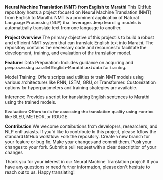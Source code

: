 **Neural Machine Translation (NMT) from English to Marathi**
This GitHub repository hosts a project focused on Neural Machine Translation (NMT) from English to Marathi. NMT is a prominent application of Natural Language Processing (NLP) that leverages deep learning models to automatically translate text from one language to another.

**Project Overview**
The primary objective of this project is to build a robust and efficient NMT system that can translate English text into Marathi. The repository contains the necessary code and resources to facilitate the development, training, and evaluation of the translation model.

**Features**
Data Preparation: Includes guidance on acquiring and preprocessing parallel English-Marathi text data for training.

Model Training: Offers scripts and utilities to train NMT models using various architectures like RNN, LSTM, GRU, or Transformer. Customization options for hyperparameters and training strategies are available.

Inference: Provides a script for translating English sentences to Marathi using the trained models.

Evaluation: Offers tools for assessing the translation quality using metrics like BLEU, METEOR, or ROUGE.


**Contribution**
We welcome contributions from developers, researchers, and NLP enthusiasts. If you'd like to contribute to this project, please follow the standard GitHub workflow:
      Fork the repository.
      Create a new branch for your feature or bug fix.
      Make your changes and commit them.
      Push your changes to your fork.
      Submit a pull request with a clear description of your changes.
      


Thank you for your interest in our Neural Machine Translation project! If you have any questions or need further information, please don't hesitate to reach out to us. Happy translating!






